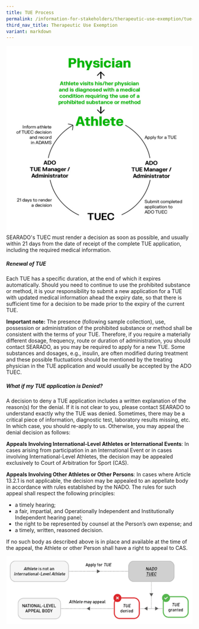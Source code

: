```yaml
---
title: TUE Process
permalink: /information-for-stakeholders/therapeutic-use-exemption/tue-process/
third_nav_title: Therapeutic Use Exemption
variant: markdown
---
```

![](/images/TUE/TUEC_Prcoess.jpg)
SEARADO's TUEC must render a decision as soon as possible, and usually within 21 days from the date of receipt of the complete TUE application, including the required medical information.

##### Renewal of TUE
Each TUE has a specific duration, at the end of which it expires automatically. Should you need to continue to use the prohibited substance or method, it is your responsibility to submit a new application for a TUE with updated medical information ahead the expiry date, so that there is sufficient time for a decision to be made prior to the expiry of the current TUE.

**Important note:** The presence (following sample collection), use, possession or administration of the prohibited substance or method shall be consistent with the terms of your TUE. Therefore, if you require a materially different dosage, frequency, route or duration of administration, you should contact SEARADO, as you may be required to apply for a new TUE. Some substances and dosages, e.g., insulin, are often modified during treatment and these possible fluctuations should be mentioned by the treating physician in the TUE application and would usually be accepted by the ADO TUEC. 

##### What if my TUE application is Denied?
A decision to deny a TUE application includes a written explanation of the reason(s) for the denial. If it is not clear to you, please contact SEARADO to understand exactly why the TUE was denied. Sometimes, there may be a critical piece of information, diagnostic test, laboratory results missing, etc. In which case, you should re-apply to us. Otherwise, you may appeal the denial decision as follows: 

**Appeals Involving International-Level Athletes or International Events**: In cases arising from participation in an International Event or in cases involving International-Level Athletes, the decision may be appealed exclusively to Court of Arbitration for Sport (CAS).

**Appeals Involving Other Athletes or Other Persons**: In cases where Article 13.2.1 is not applicable, the decision may be appealed to an appellate body in accordance with rules established by the NADO. The rules for such appeal shall respect the following principles:

- a timely hearing;
- a fair, impartial, and Operationally Independent and Institutionally Independent hearing panel;
- the right to be represented by counsel at the Person’s own expense; and
- a timely, written, reasoned decision.

If no such body as described above is in place and available at the time of the appeal, the Athlete or other Person shall have a right to appeal to CAS.

![TUE reapplication](/images/reapplication-tue.png)